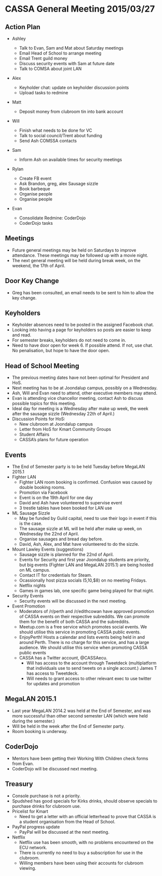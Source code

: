 CASSA General Meeting 2015/03/27
================================

Action Plan
-----------
* Ashley
    + Talk to Evan, Sam and Mat about Saturday meetings
	+ Email Head of School to arrange meeting
	+ Email Trent guild money
	+ Discuss security events with Sam at future date
	+ Talk to COMSA about joint LAN

* Alex 
	+ Keyholder chat: update on keyholder discussion points
	+ Upload tasks to redmine 
* Matt
	+ Deposit money from clubroom tin into bank account
* Will
	+ Finish what needs to be done for VC
	+ Talk to social council/Trent about funding
	+ Send Ash COMSSA contacts
* Sam 
	+ Inform Ash on available times for security meetings
* Rylan	
	+ Create FB event
	+ Ask Brandon, greg, alex Sausage sizzle
	+ Book barbeque
	+ Organise people
	+ Organise people
* Evan 
	+ Consolidate Redmine: CoderDojo
	+ CoderDojo tasks
	
Meetings
--------
* Future general meetings may be held on Saturdays to improve attendance. These meetings may be followed up with a movie night.
* The next general meeting will be held during break week, on the weekend, the 17th of April.	
	
Door Key Change
---------------	
* Greg has been consulted, an email needs to be sent to him to allow the key change.	
	
Keyholders
----------	
* Keyholder absences need to be posted in the assigned Facebook chat.
* Looking into having a page for keyholders so posts are easier to keep and read.
* For semester breaks, keyholders do not need to come in.
* Need to have door open for week 6. If possible attend. If not, use chat. No penalisation, but hope to have the door open.
	
Head of School Meeting
----------------------	
* The previous meeting dates have not been optimal for President and HoS.
* Next meeting has to be at Joondalup campus, possibly on a Wednesday.
* Ash, Will and Evan need to attend, other executive members may attend.
* Evan is attending vice chancellor meeting, contact Ash to discuss possible topics for this meeting.
* Ideal day for meeting is a Wednesday after make up week, the week after the sausage sizzle (Wednesday 22th of April.)
* Discussion Points for HoS:
	+ New clubroom at Joondalup campus
	+ Letter from HoS for Kmart Community Groups 
	+ Student Affairs
	+ CASSA’s plans for future operation

Events
------
* The End of Semester party is to be held Tuesday before MegaLAN 2015.1 
* Fighter LAN
	+ Fighter LAN room booking is confirmed. Confusion was caused by double booking rooms.
	+ Promotion via Facebook
	+ Event is on the 19th April for one day
	+ David and Ash have volunteered to supervise event
	+ 3 trestle tables have been booked for LAN use
* ML Sausage Sizzle
	+ May be funded by Guild capital, need to use their logo in event if this is the case.
	+ The sausage sizzle at ML will be held after make up week, on Wednesday the 22nd of April.
	+ Organise sausages and bread day before.
	+ David, Ash, Alex, and Mat have volunteered to do the sizzle.
* Mount Lawley Events (suggestions)
	+ Sausage sizzle is planned for the 22nd of April.
	+ Events for Security and first year Joondalup students are priority, but big events (Fighter LAN and MegaLAN 2015.1) are being hosted on ML campus.
	+ Contact IT for credentials for Steam.
	+ Ocassionally host pizza socials ($5,$10,$8) on no meeting Fridays.
	+ Netflix nights
	+ Games in games lab, one specific game being played for that night.
* Security Events 
	+ Security events will be discussed in the next meeting.
* Event Promotion	
	+ Moderators of /r/perth and /r/edithcowan have approved promotion of CASSA events on their respective subreddits. We can promote them for the benefit of both CASSA and the subreddits.
	+ Meetup.com is a free service which promotes social events. We should utilise this service in promoting CASSA public events.
	+ EnjoyPerth! Hosts a calendar and lists events being held in and around Perth. There is no charge for this service, and has a large audience. We should utilise this service when promoting CASSA public events
	+ CASSA has a Twitter account, @CASSAecu.
		- Will has access to the account through Tweetdeck (multiplatform that individuals use to send tweets on a single account.) James T has access to Tweetdeck.
		- Will needs to grant access to other relevant exec to use twitter for updates and promotion

MegaLAN 2015.1
--------------
* Last year MegaLAN 2014.2 was held at the End of Semester, and was more successful than other second semester LAN (which were held during the semester.)
* Will be held in the week after the End of Semester party.
* Room booking is underway.

CoderDojo
---------	
* Mentors have been getting their Working With Children check forms from Evan.
* CoderDojo will be discussed next meeting.
	
Treasury
--------
* Console purchase is not a priority.
* Spudshed has good specials for Kirks drinks, should observe specials to purchase drinks for clubroom use.
* Pricelist for Kmart
	+ Need to get a letter with an official letterhead to prove that CASSA is a student organisation from the Head of School.
* PayPal progress update
	+ PayPal will be discussed at the next meeting.
* Netflix
	+ Netflix use has been smooth, with no problems encountered on the ECU network.
	+ There is currently no need to buy a subscription for use in the clubroom.
	+ Willing members have been using their accounts for clubroom viewing.
